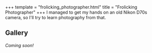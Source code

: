 +++
template = "frolicking_photographer.html"
title = "Frolicking Photographer"
+++
I managed to get my hands on an old Nikon D70s camera, so I'll try to learn photography from that. 
## Gallery
###### Coming soon!
